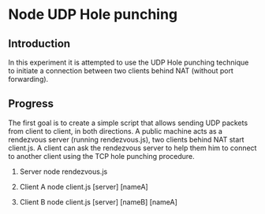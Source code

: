 Node UDP Hole punching
=========================

Introduction
-------------------------

In this experiment it is attempted to use the UDP Hole punching technique to
initiate a connection between two clients behind NAT (without port forwarding).

Progress
-------------------------

The first goal is to create a simple script that allows sending UDP packets 
from client to client, in both directions.
A public machine acts as a rendezvous server (running rendezvous.js), two
clients behind NAT start client.js.
A client can ask the rendezvous server to help them him to connect to another
client using the TCP hole punching procedure.

1. Server
    node rendezvous.js

2. Client A
    node client.js [server] [nameA]

3. Client B
    node client.js [server] [nameB] [nameA]

